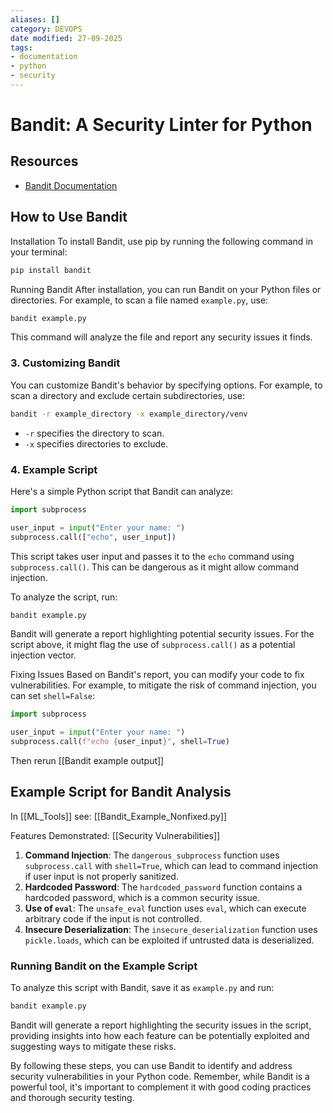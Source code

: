 ```yaml
---
aliases: []
category: DEVOPS
date modified: 27-09-2025
tags:
- documentation
- python
- security
---
```

# Bandit: A Security Linter for Python

## Resources
- [Bandit Documentation](https://bandit.readthedocs.io/en/latest/)

## How to Use Bandit

Installation
To install Bandit, use pip by running the following command in your terminal:
```bash
pip install bandit
```
Running Bandit
After installation, you can run Bandit on your Python files or directories. For example, to scan a file named `example.py`, use:
```bash
bandit example.py
```
This command will analyze the file and report any security issues it finds.
### 3. Customizing Bandit
You can customize Bandit's behavior by specifying options. For example, to scan a directory and exclude certain subdirectories, use:

```bash
bandit -r example_directory -x example_directory/venv
```

- `-r` specifies the directory to scan.
- `-x` specifies directories to exclude.

### 4. Example Script
Here's a simple Python script that Bandit can analyze:

```python
import subprocess

user_input = input("Enter your name: ")
subprocess.call(["echo", user_input])
```

This script takes user input and passes it to the `echo` command using `subprocess.call()`. This can be dangerous as it might allow command injection.

To analyze the script, run:
```bash
bandit example.py
```
Bandit will generate a report highlighting potential security issues. For the script above, it might flag the use of `subprocess.call()` as a potential injection vector.

Fixing Issues
Based on Bandit's report, you can modify your code to fix vulnerabilities. For example, to mitigate the risk of command injection, you can set `shell=False`:

```python
import subprocess

user_input = input("Enter your name: ")
subprocess.call(f"echo {user_input}", shell=True)
```
Then rerun [[Bandit example output]]
## Example Script for Bandit Analysis

In [[ML_Tools]] see: [[Bandit_Example_Nonfixed.py]]

Features Demonstrated: [[Security Vulnerabilities]]
1. **Command Injection**: The `dangerous_subprocess` function uses `subprocess.call` with `shell=True`, which can lead to command injection if user input is not properly sanitized.
2. **Hardcoded Password**: The `hardcoded_password` function contains a hardcoded password, which is a common security issue.
3. **Use of `eval`**: The `unsafe_eval` function uses `eval`, which can execute arbitrary code if the input is not controlled.
4. **Insecure Deserialization**: The `insecure_deserialization` function uses `pickle.loads`, which can be exploited if untrusted data is deserialized.

### Running Bandit on the Example Script
To analyze this script with Bandit, save it as `example.py` and run:

```bash
bandit example.py
```
Bandit will generate a report highlighting the security issues in the script, providing insights into how each feature can be potentially exploited and suggesting ways to mitigate these risks.

By following these steps, you can use Bandit to identify and address security vulnerabilities in your Python code. Remember, while Bandit is a powerful tool, it's important to complement it with good coding practices and thorough security testing.
